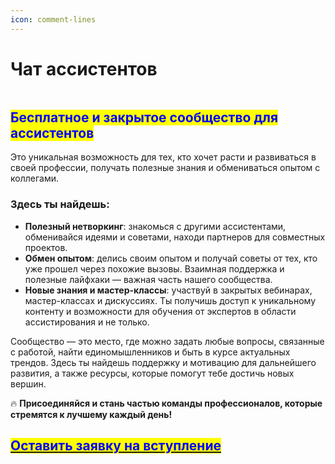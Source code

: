 ```yaml
---
icon: comment-lines
---
```


# Чат ассистентов

<figure><img src="../.gitbook/assets/Frame1313 29.png" alt=""><figcaption></figcaption></figure>

## <mark style="color:blue;">Бесплатное и закрытое сообщество для ассистентов</mark>

Это уникальная возможность для тех, кто хочет расти и развиваться в своей профессии, получать полезные знания и обмениваться опытом с коллегами.

### Здесь ты найдешь:

* **Полезный нетворкинг**: знакомься с другими ассистентами, обменивайся идеями и советами, находи партнеров для совместных проектов.
* **Обмен опытом**: делись своим опытом и получай советы от тех, кто уже прошел через похожие вызовы. Взаимная поддержка и полезные лайфхаки — важная часть нашего сообщества.
* **Новые знания и мастер-классы**: участвуй в закрытых вебинарах, мастер-классах и дискуссиях. Ты получишь доступ к уникальному контенту и возможности для обучения от экспертов в области ассистирования и не только.

Сообщество — это место, где можно задать любые вопросы, связанные с работой, найти единомышленников и быть в курсе актуальных трендов. Здесь ты найдешь поддержку и мотивацию для дальнейшего развития, а также ресурсы, которые помогут тебе достичь новых вершин.

🔥 **Присоединяйся и стань частью команды профессионалов, которые стремятся к лучшему каждый день!**

## [<mark style="color:blue;">**Оставить заявку на вступление**</mark>](https://t.me/helpersplacebot)
